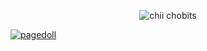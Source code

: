 <p align="center">
  <img src="https://cdn.donmai.us/original/8b/98/__chii_chobits__8b9895e1dc3e2ee1b4ffa689c63bc851.gif"] alt="chii chobits"/>
</p>

<div class="fixed-bottom pb-2" style="right:0;left:inherit;">
    <a href="LINK">
        <img src="https://static.wikia.nocookie.net/ensemble-stars/images/5/51/%28Clever_Monster%29_Ritsu_Sakuma_Chibi.gif" alt="pagedoll" style="max-width: 170px">
